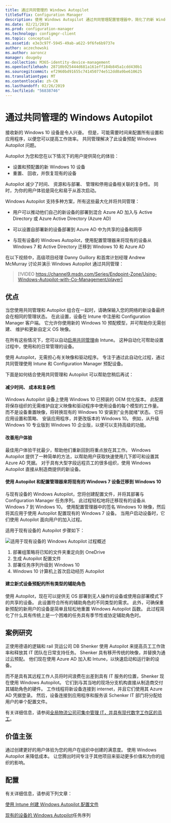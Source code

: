 ```yaml
---
title: 通过共同管理的 Windows Autopilot
titleSuffix: Configuration Manager
description: 使用 Windows Autopilot 通过共同管理配置管理器中，简化了的新 Windows 10 设备。
ms.date: 02/21/2019
ms.prod: configuration-manager
ms.technology: configmgr-client
ms.topic: conceptual
ms.assetid: e3e3c97f-5945-49ab-a622-9f6fe6b9737e
author: aczechowski
ms.author: aaroncz
manager: dougeby
ms.collection: M365-identity-device-management
ms.openlocfilehash: 28710b925444d681a161eff184b845a1cdd430b1
ms.sourcegitcommit: ef2960bd91655c741450774e512dd0a9be610625
ms.translationtype: MT
ms.contentlocale: zh-CN
ms.lasthandoff: 02/26/2019
ms.locfileid: "56838746"
---
```

# <a name="windows-autopilot-with-co-management"></a>通过共同管理的 Windows Autopilot

接收新的 Windows 10 设备是令人兴奋。 但是，可能需要时间来配置所有设置和应用程序，以便您可以提高工作效率。 共同管理解决了此设备预配 Windows Autopilot 问题。

Autopilot 为您和您在以下情况下的用户提供简化的体验：
- 设置和预配置的新 Windows 10 设备  
- 重置、 回收，并恢复现有的设备  

Autopilot 减少了时间、 资源和与部署、 管理和停用设备相关联的复杂性。 同时，为你的用户体验是简化和易于从首次启动。

Windows Autopilot 支持多种方案，所有这些最大化并将共同管理：

- 用户可以推动他们自己的新设备的部署到混合 Azure AD 加入与 Active Directory 或 Azure Active Directory (Azure AD)  

- 可以设置自部署新的设备部署到 Azure AD 中为共享的设备和网亭  

- 与现有设备的 Windows Autopilot，使用配置管理器来将现有的设备从 Windows 7 和 Active Directory 迁移到 Windows 10 和 Azure AD  

在以下视频中，高级项目经理 Danny Guillory 和首席计划经理 Andrew McMurray 讨论并演示 Windows Autopilot 通过共同管理：

> [!VIDEO https://channel9.msdn.com/Series/Endpoint-Zone/Using-Windows-Autopilot-with-Co-Management/player]



## <a name="benefits"></a>优点

当您使用共同管理和 Autopilot 组合在一起时，请确保输入您的网络的新设备最终会在相同的管理状态。 在此设置，设备在 Intune 中注册和 Configuration Manager 客户端。  它允许你使用新的 Windows 10 预配模型，并可帮助你无需创建、 维护和更新自定义 OS 映像。 

在所有这些情况下，您可以自动[启用共同管理](/sccm/comanage/how-to-prepare-win10)由 Intune。 这种自动化可帮助设置过程中，使用和的日常管理的设备。

使用 Autopilot，无需担心有关映像和驱动程序。 专注于通过此自动化过程，通过共同管理使用 Intune 和 Configuration Manager 预配设备。


下面是如何结合使用共同管理和 Autopilot 可以帮助您稍后再试：

#### <a name="reduce-time-costs-and-complexity"></a>减少时间、 成本和复杂性
Windows Autopilot 设备上使用 Windows 10 已预装的 OEM 优化版本。 此配置将保存组织的无需维护自定义映像和驱动程序中使用设备的每个模型的工作量。 而不是设备重置映像，将转换现有的 Windows 10 安装到"业务就绪"状态。 它将应用设置和策略、 安装应用程序，并更改版本的 Windows 10。 例如，从升级 Windows 10 专业版到 Windows 10 企业版，以便可以支持高级的功能。

#### <a name="improve-the-user-experience"></a>改善用户体验
最佳用户体验干扰最少，帮助他们重新回到将重点放在其工作。 Windows Autopilot 提供了一种简单的方法，以帮助用户获取快速使用几下即可和设置其 Azure AD 凭据。 对于具有大型字段远程员工的很多组织，使用 Windows Autopilot 直接从制造商提供的新设备。

#### <a name="use-autopilot-and-configuration-manager-to-migrate-existing-windows-7-devices-to-windows-10"></a>使用 Autopilot 和配置管理器来将现有的 Windows 7 设备迁移到 Windows 10
与现有设备的 Windows Autopilot，您将创建配置文件，并将其部署与 Configuration Manager 任务序列。 此过程轻松地将迁移现有的设备从 Windows 7 到 Windows 10。 使用配置管理器中的签名 Windows 10 映像，然后将其应用于使用 Autopilot 配置现有的 Windows 7 设备。 当用户启动设备时，它们使用 Autopilot 面向用户的加入过程。

适用于现有设备的 Autopilot 步骤如下：

![适用于现有设备的 Windows Autopilot 过程概述](media/autopilot-for-existing-devices.png)

1. 部署组策略将已知的文件夹重定向到 OneDrive
2. 生成 Autopilot 配置文件
3. 部署任务序列升级到 Windows 10
4. Windows 10 计算机上首次启动经历 Autopilot

#### <a name="modernizing-device-provisioning-for-all-types-of-workers"></a>建立新式设备预配的所有类型的辅助角色
使用 Autopilot，现在可以提供无 OS 部署到无人操作的设备或使用自部署模式下的共享的设备。 此设置符合所有的辅助角色的不同类型的需求。 此外，可确保重新预配的新用户的设备是简单且轻松地重置 Windows Autopilot 函数。 此过程简化了什么具有传统上是一个困难的任务具有季节性或协定辅助角色时。 



## <a name="case-study"></a>案例研究

正使用德语的逻辑和 rail 货运公司 DB Shenker 使用 Autopilot 来提高员工工作效率和释放其 IT 团队在日常支持任务。 Shenker 具有移开传统的映像，并替换为通过云预配。 他们现在使用 Azure AD 加入和 Intune，以快速启动和运行新的设备。 

而不是具有其远程工作人员将时间浪费在出差到具有 IT 服务的位置，Shenker 现在使用 Windows Autopilot。 它们到与其当地的现场分支机构直接从制造商交付其辅助角色的硬件。 工作线程将新设备连接到 internet，并且它们使用其 Azure AD 凭据登录。 然后，设备连接到应用程序和服务该 Schenker IT 部门将分配给用户的单个配置文件。

有关详细信息，请参阅[全局物流公司可集中管理 IT，并具有现代数字工作区的员工](https://customers.microsoft.com/story/db-schenker-travel-transportation-windows-10)。



## <a name="value-proposition"></a>价值主张

通过创建更好的用户体验为您的用户在组织中创建的满意度。 使用 Windows Autopilot 来降低成本。 让您腾出时间专注于其他项目来驱动更多价值和为你的组织的影响。



## <a name="configure"></a>配置

有关详细信息，请参阅下列文章：

[使用 Intune 创建 Windows Autopilot 配置文件](https://docs.microsoft.com/intune/enrollment-autopilot)

[现有的设备的 Windows Autopilot](/sccm/osd/deploy-use/windows-autopilot-for-existing-devices)任务序列

